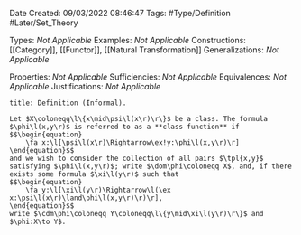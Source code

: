 <div class="topSpace"></div>

Date Created: 09/03/2022 08:46:47
Tags: #Type/Definition #Later/Set_Theory

Types: _Not Applicable_
Examples: _Not Applicable_
Constructions: [[Category]], [[Functor]], [[Natural Transformation]]
Generalizations: _Not Applicable_

Properties: _Not Applicable_
Sufficiencies: _Not Applicable_
Equivalences: _Not Applicable_
Justifications: _Not Applicable_

``` ad-Definition
title: Definition (Informal).

Let $X\coloneqq\l\{x\mid\psi\l(x\r)\r\}$ be a class. The formula $\phi\l(x,y\r)$ is referred to as a **class function** if
$$\begin{equation}
    \fa x:\l[\psi\l(x\r)\Rightarrow\ex!y:\phi\l(x,y\r)\r]
\end{equation}$$
and we wish to consider the collection of all pairs $\tpl{x,y}$ satisfying $\phi\l(x,y\r)$; write $\dom\phi\coloneqq X$, and, if there exists some formula $\xi\l(y\r)$ such that
$$\begin{equation}
    \fa y:\l[\xi\l(y\r)\Rightarrow\l(\ex x:\psi\l(x\r)\land\phi\l(x,y\r)\r)\r],
\end{equation}$$
write $\cdm\phi\coloneqq Y\coloneqq\l\{y\mid\xi\l(y\r)\r\}$ and $\phi:X\to Y$.

```

